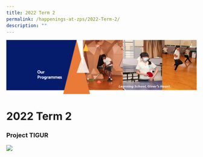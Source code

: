 ```yaml
---
title: 2022 Term 2
permalink: /happenings-at-zps/2022-Term-2/
description: ""
---
```

![](/images/OurProgrammes.png)

2022 Term 2
===========


### **Project TIGUR**

![](/images/Project%20TIGUR.gif)
